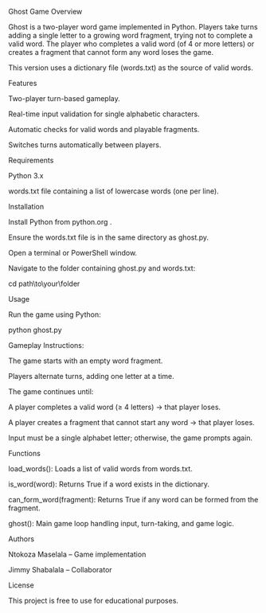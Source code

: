 Ghost Game
Overview

Ghost is a two-player word game implemented in Python. Players take turns adding a single letter to a growing word fragment, trying not to complete a valid word. The player who completes a valid word (of 4 or more letters) or creates a fragment that cannot form any word loses the game.

This version uses a dictionary file (words.txt) as the source of valid words.

Features

Two-player turn-based gameplay.

Real-time input validation for single alphabetic characters.

Automatic checks for valid words and playable fragments.

Switches turns automatically between players.

Requirements

Python 3.x

words.txt file containing a list of lowercase words (one per line).

Installation

Install Python from python.org
.

Ensure the words.txt file is in the same directory as ghost.py.

Open a terminal or PowerShell window.

Navigate to the folder containing ghost.py and words.txt:

cd path\to\your\folder

Usage

Run the game using Python:

python ghost.py

Gameplay Instructions:

The game starts with an empty word fragment.

Players alternate turns, adding one letter at a time.

The game continues until:

A player completes a valid word (≥ 4 letters) → that player loses.

A player creates a fragment that cannot start any word → that player loses.

Input must be a single alphabet letter; otherwise, the game prompts again.

Functions

load_words(): Loads a list of valid words from words.txt.

is_word(word): Returns True if a word exists in the dictionary.

can_form_word(fragment): Returns True if any word can be formed from the fragment.

ghost(): Main game loop handling input, turn-taking, and game logic.

Authors

Ntokoza Maselala – Game implementation

Jimmy Shabalala – Collaborator

License

This project is free to use for educational purposes.
